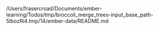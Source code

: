 /Users/frasercroad/Documents/ember-learning/Todos/tmp/broccoli_merge_trees-input_base_path-5lbozRi4.tmp/14/ember-data/README.md